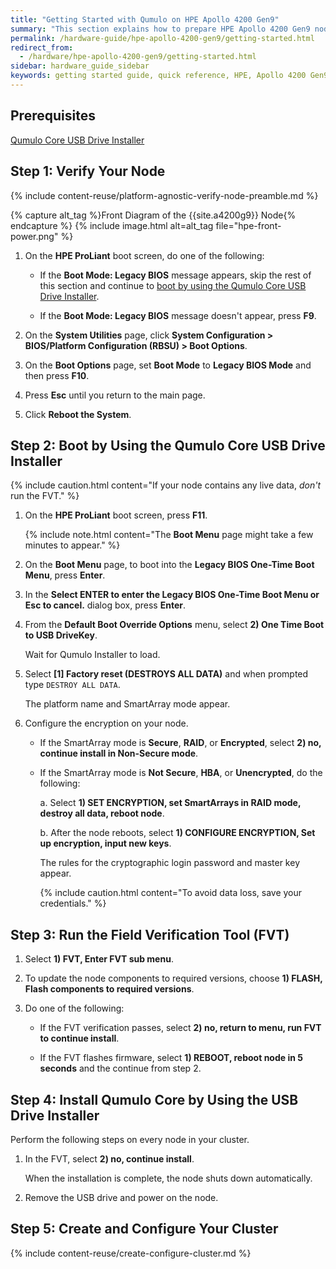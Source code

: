 ```yaml
---
title: "Getting Started with Qumulo on HPE Apollo 4200 Gen9"
summary: "This section explains how to prepare HPE Apollo 4200 Gen9 nodes for creating a Qumulo Core cluster. This guide is for system administrators, professional service providers, and colleagues in your organization who are responsible for installing and configuring server hardware. For more information, see <a href='https://support.hpe.com/hpesc/public/docDisplay?docLocale=en_US&amp;docId=c05058024'>HPE Apollo 4200 Gen 9 Server - Document List</a>."
permalink: /hardware-guide/hpe-apollo-4200-gen9/getting-started.html
redirect_from:
  - /hardware/hpe-apollo-4200-gen9/getting-started.html
sidebar: hardware_guide_sidebar
keywords: getting started guide, quick reference, HPE, Apollo 4200 Gen9, verify node, field verification tool, FVT, intelligent provisioning
---
```


## Prerequisites
<a href="https://docs.qumulo.com/administrator-guide/qumulo-core/creating-usb-drive-installer.html" class="no_icon">Qumulo Core USB Drive Installer</a>


## Step 1: Verify Your Node
{% include content-reuse/platform-agnostic-verify-node-preamble.md %}

   {% capture alt_tag %}Front Diagram of the {{site.a4200g9}} Node{% endcapture %}
   {% include image.html alt=alt_tag file="hpe-front-power.png" %}

1. On the **HPE ProLiant** boot screen, do one of the following:

   * If the **Boot Mode: Legacy BIOS** message appears, skip the rest of this section and continue to [boot by using the Qumulo Core USB Drive Installer](#step-2-boot-by-using-the-qumulo-core-usb-drive-installer).

   * If the **Boot Mode: Legacy BIOS** message doesn't appear, press **F9**.

1. On the **System Utilities** page, click **System Configuration > BIOS/Platform Configuration (RBSU) > Boot Options**.

1. On the **Boot Options** page, set **Boot Mode** to **Legacy BIOS Mode** and then press **F10**.

1. Press **Esc** until you return to the main page.

1. Click **Reboot the System**.


## Step 2: Boot by Using the Qumulo Core USB Drive Installer

{% include caution.html content="If your node contains any live data, *don't* run the FVT." %}

1. On the **HPE ProLiant** boot screen, press **F11**.

   {% include note.html content="The **Boot Menu** page might take a few minutes to appear." %}

1. On the **Boot Menu** page, to boot into the **Legacy BIOS One-Time Boot Menu**, press **Enter**.

1. In the **Select ENTER to enter the Legacy BIOS One-Time Boot Menu or Esc to cancel.** dialog box, press **Enter**.

1. From the **Default Boot Override Options** menu, select **2) One Time Boot to USB DriveKey**.

   Wait for Qumulo Installer to load.

1. Select **[1] Factory reset (DESTROYS ALL DATA)** and when prompted type `DESTROY ALL DATA`.

   The platform name and SmartArray mode appear.

1. Configure the encryption on your node.

   * If the SmartArray mode is **Secure**, **RAID**, or **Encrypted**, select **2) no, continue install in Non-Secure mode**.

   * If the SmartArray mode is **Not Secure**, **HBA**, or **Unencrypted**, do the following:

     a. Select **1) SET ENCRYPTION, set SmartArrays in RAID mode, destroy all data, reboot node**.

     b. After the node reboots, select **1) CONFIGURE ENCRYPTION, Set up encryption, input new keys**.

        The rules for the cryptographic login password and master key appear.

        {% include caution.html content="To avoid data loss, save your credentials." %}
     

## Step 3: Run the Field Verification Tool (FVT)

1. Select **1) FVT, Enter FVT sub menu**.

1. To update the node components to required versions, choose **1) FLASH, Flash components to required versions**.

1. Do one of the following:

   * If the FVT verification passes, select **2) no, return to menu, run FVT to continue install**.

   * If the FVT flashes firmware, select **1) REBOOT, reboot node in 5 seconds** and the continue from step 2.


## Step 4: Install Qumulo Core by Using the USB Drive Installer

Perform the following steps on every node in your cluster.

1. In the FVT, select **2) no, continue install**.

   When the installation is complete, the node shuts down automatically.

1. Remove the USB drive and power on the node.


## Step 5: Create and Configure Your Cluster

{% include content-reuse/create-configure-cluster.md %}
